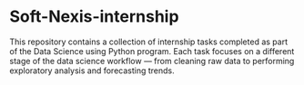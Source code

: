 # Soft-Nexis-internship
This repository contains a collection of internship tasks completed as part of the Data Science using Python program. Each task focuses on a different stage of the data science workflow — from cleaning raw data to performing exploratory analysis and forecasting trends.
